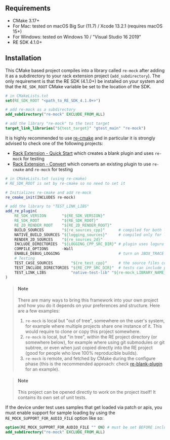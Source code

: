 Requirements
------------

* CMake 3.17+
* For Mac: tested on macOS Big Sur (11.7) / Xcode 13.2.1 (requires macOS 15+)
* For Windows: tested on Windows 10 / "Visual Studio 16 2019"
* RE SDK 4.1.0+

Installation
------------

This CMake based project compiles into a library called `re-mock` after adding it as a subdirectory to your rack extension project (`add_subdirectory`). The only requirement is that the RE SDK (4.1.0+) be installed on your system and that the `RE_SDK_ROOT` CMake variable be set to the location of the SDK.

```cmake
# in CMakeLists.txt
set(RE_SDK_ROOT "<path_to_RE_SDK_4.1.0+>")

# add re-mock as a subdirectory
add_subdirectory("re-mock" EXCLUDE_FROM_ALL)

# add the library "re-mock" to the test target
target_link_libraries("${test_target}" "gtest_main" "re-mock")
```

It is highly recommended to use [re-cmake](https://github.com/pongasoft/re-cmake) and in particular it is strongly advised to check one of the following projects:

* [Rack Extension - Quick Start](https://pongasoft.com/re-quickstart/index.html) which creates a blank plugin and uses `re-mock` for testing
* [Rack Extension - Convert](https://github.com/pongasoft/re-quickstart/blob/master/docs/convert.md) which converts an existing plugin to use `re-cmake` and `re-mock` for testing


```cmake
# in CMakeLists.txt (using re-cmake)
# RE_SDK_ROOT is set by re-cmake so no need to set it

# Initializes re-cmake and add re-mock
re_cmake_init(INCLUDES re-mock)

# add the library to "TEST_LINK_LIBS"
add_re_plugin(
    RE_SDK_VERSION       "${RE_SDK_VERSION}"
    RE_SDK_ROOT          "${RE_SDK_ROOT}"
    RE_2D_RENDER_ROOT    "${RE_2D_RENDER_ROOT}"
    BUILD_SOURCES        "${re_sources_cpp}"      # compiled for both local and jbox builds
    NATIVE_BUILD_SOURCES "${logging_sources}"     # compiled only for local builds
    RENDER_2D_SOURCES    "${re_sources_2d}"
    INCLUDE_DIRECTORIES  "${LOGGING_CPP_SRC_DIR}" # plugin uses loguru
    COMPILE_OPTIONS      -Wall
    ENABLE_DEBUG_LOGGING                          # turn on JBOX_TRACE and loguru
    # Testing
    TEST_CASE_SOURCES        "${re_test_cpp}"     # the source files containing the test cases
    TEST_INCLUDE_DIRECTORIES "${RE_CPP_SRC_DIR}"  # tests can include plugin classes
    TEST_LINK_LIBS           "native-test-lib" "${re-mock_LIBRARY_NAME}"  # tests can link plugin classes
)
```

> #### Note
> There are many ways to bring this framework into your own project and how you do it depends on your preferences
> and structure. Here are a few examples:
> 1. `re-mock` is local but "out of tree", somewhere on the user's system, for example where multiple projects share one instance of it. This would require to clone or copy this project somewhere.
> 2. `re-mock` is local, but "in tree", within the RE project directory (or somewhere below), for example where using git submodules or git subtree, or even when just copied directly into the RE project (good for people who love 100% reproducible builds).
> 3. `re-mock` is remote, and fetched by CMake during the configure phase (this is the recommended approach: check [re-blank-plugin](https://github.com/pongasoft/re-blank-plugin) for an example).

> #### Note
> This project can be opened directly to work on the project itself! It contains its own set of unit tests.

If the device under test uses samples that get loaded via patch or apis, you must enable support for sample loading by using the `RE_MOCK_SUPPORT_FOR_AUDIO_FILE` option like so:

```cmake
option(RE_MOCK_SUPPORT_FOR_AUDIO_FILE "" ON) # must be set BEFORE including re-mock
add_subdirectory("re-mock" EXCLUDE_FROM_ALL)
```
